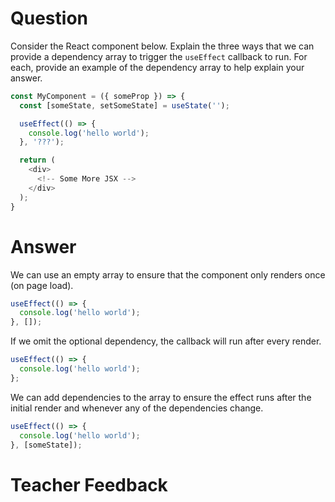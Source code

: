 # Question

Consider the React component below. Explain the three ways that we can provide a dependency array to trigger the `useEffect` callback to run. For each, provide an example of the dependency array to help explain your answer.

```js
const MyComponent = ({ someProp }) => {
  const [someState, setSomeState] = useState('');

  useEffect(() => {
    console.log('hello world');
  }, '???');

  return (
    <div>
      <!-- Some More JSX -->
    </div>
  );
}
```

# Answer
We can use an empty array to ensure that the component only renders once (on page load). 
```js
useEffect(() => {
  console.log('hello world');
}, []);
```
If we omit the optional dependency, the callback will run after every render.
```js
useEffect(() => {
  console.log('hello world');
};
```
We can add dependencies to the array to ensure the effect runs after the initial render and whenever any of the dependencies change.
```js
useEffect(() => {
  console.log('hello world');
}, [someState]);
```

# Teacher Feedback